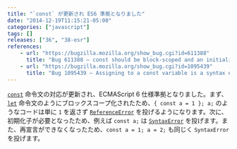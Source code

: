 ```yaml
---
title: "`const` が更新され ES6 準拠となりました"
date: "2014-12-19T11:15:21-05:00"
categories: ["javascript"]
tags: []
releases: ["36", "38-esr"]
references:
    - url: "https://bugzilla.mozilla.org/show_bug.cgi?id=611388"
      title: "Bug 611388 – const should be block-scoped and an initializer should be required"
    - url: "https://bugzilla.mozilla.org/show_bug.cgi?id=1095439"
      title: "Bug 1095439 – Assigning to a const variable is a syntax error"
---
```

[`const`](https://developer.mozilla.org/docs/Web/JavaScript/Reference/Statements/const) 命令文の対応が更新され、ECMAScript 6 仕様準拠となりました。まず、[`let`](https://developer.mozilla.org/docs/Web/JavaScript/Reference/Statements/let) 命令文のようにブロックスコープ化されたため、`{ const a = 1 }; a;` のようなコードは単に `1` を返さず [`ReferenceError`](https://developer.mozilla.org/docs/Web/JavaScript/Reference/Global_Objects/ReferenceError) を投げるようになります。次に、初期化子が必要となったため、例えば `const a;` は [`SyntaxError`](https://developer.mozilla.org/docs/Web/JavaScript/Reference/Global_Objects/SyntaxError) を投げます。また、再宣言ができなくなったため、`const a = 1; a = 2;` も同じく `SyntaxError` を投げます。
